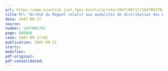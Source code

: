 ```yaml
---
url: https://www.ejustice.just.fgov.be/eli/arrete/1947/09/17/1947091702/justel
title-fr: "Arrêté du Régent relatif aux modalités de distribution des bons d'allocation compensatoire émis en exécution de l'arrêté du Régent du 22 juillet 1947, pour les mois d'octobre et novembre 1947"
date: 1947-09-17
source:
number: 1947091702
page: 888888
case: 1947-09-17/02
publication: 1947-09-21
starts:
modifies:
pdf-original:
pdf-consolidated:
---
```


